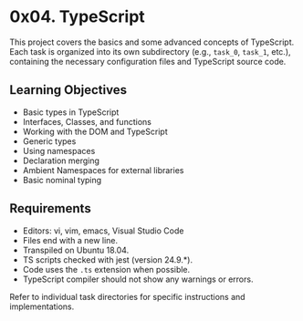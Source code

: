 # 0x04. TypeScript

This project covers the basics and some advanced concepts of TypeScript. Each task is organized into its own subdirectory (e.g., `task_0`, `task_1`, etc.), containing the necessary configuration files and TypeScript source code.

## Learning Objectives
- Basic types in TypeScript
- Interfaces, Classes, and functions
- Working with the DOM and TypeScript
- Generic types
- Using namespaces
- Declaration merging
- Ambient Namespaces for external libraries
- Basic nominal typing

## Requirements
- Editors: vi, vim, emacs, Visual Studio Code
- Files end with a new line.
- Transpiled on Ubuntu 18.04.
- TS scripts checked with jest (version 24.9.*).
- Code uses the `.ts` extension when possible.
- TypeScript compiler should not show any warnings or errors.

Refer to individual task directories for specific instructions and implementations.
